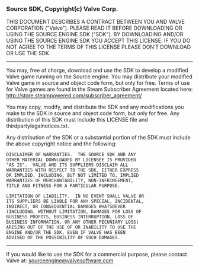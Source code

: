 ### Source SDK, Copyright(c) Valve Corp.
THIS DOCUMENT DESCRIBES A CONTRACT BETWEEN YOU AND VALVE 
CORPORATION ("Valve").  PLEASE READ IT BEFORE DOWNLOADING OR USING 
THE SOURCE ENGINE SDK ("SDK"). BY DOWNLOADING AND/OR USING THE 
SOURCE ENGINE SDK YOU ACCEPT THIS LICENSE. IF YOU DO NOT AGREE TO 
THE TERMS OF THIS LICENSE PLEASE DON’T DOWNLOAD OR USE THE SDK.  
***
  You may, free of charge, download and use the SDK to develop a modified Valve game 
running on the Source engine.  You may distribute your modified Valve game in source and 
object code form, but only for free. Terms of use for Valve games are found in the Steam 
Subscriber Agreement located here: http://store.steampowered.com/subscriber_agreement/ 

  You may copy, modify, and distribute the SDK and any modifications you make to the 
SDK in source and object code form, but only for free.  Any distribution of this SDK must 
include this LICENSE file and thirdpartylegalnotices.txt.  
 
  Any distribution of the SDK or a substantial portion of the SDK must include the above 
copyright notice and the following: 
```
DISCLAIMER OF WARRANTIES.  THE SOURCE SDK AND ANY 
OTHER MATERIAL DOWNLOADED BY LICENSEE IS PROVIDED 
"AS IS".  VALVE AND ITS SUPPLIERS DISCLAIM ALL 
WARRANTIES WITH RESPECT TO THE SDK, EITHER EXPRESS 
OR IMPLIED, INCLUDING, BUT NOT LIMITED TO, IMPLIED 
WARRANTIES OF MERCHANTABILITY, NON-INFRINGEMENT, 
TITLE AND FITNESS FOR A PARTICULAR PURPOSE.  

LIMITATION OF LIABILITY.  IN NO EVENT SHALL VALVE OR 
ITS SUPPLIERS BE LIABLE FOR ANY SPECIAL, INCIDENTAL, 
INDIRECT, OR CONSEQUENTIAL DAMAGES WHATSOEVER 
(INCLUDING, WITHOUT LIMITATION, DAMAGES FOR LOSS OF 
BUSINESS PROFITS, BUSINESS INTERRUPTION, LOSS OF 
BUSINESS INFORMATION, OR ANY OTHER PECUNIARY LOSS) 
ARISING OUT OF THE USE OF OR INABILITY TO USE THE 
ENGINE AND/OR THE SDK, EVEN IF VALVE HAS BEEN 
ADVISED OF THE POSSIBILITY OF SUCH DAMAGES.  
``` 
***
If you would like to use the SDK for a commercial purpose, please contact Valve at: sourceengine@valvesoftware.com
